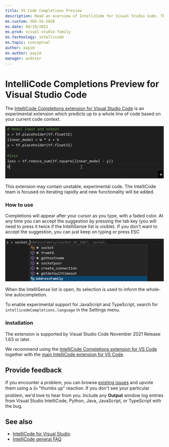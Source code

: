 ```yaml
---
title: VS Code Completions Preview
description: Read an overview of IntelliCode for Visual Studio Code. The IntelliCode extension provides AI-assisted IntelliSense for Python, Java, TypeScript, and JavaScript.
ms.custom: SEO-VS-2020
ms.date: 04/19/2022
ms.prod: visual-studio-family
ms.technology: intellicode
ms.topic: conceptual
author: aayim
ms.author: aayim
manager: andster
---
```


# IntelliCode Completions Preview for Visual Studio Code

The [IntelliCode Completions extension for Visual Studio Code](https://marketplace.visualstudio.com/items?itemName=VisualStudioExptTeam.vscodeintellicode-completions) is an experimental extension which predicts up to a whole line of code based on your current code context.

![IntelliCode Completions for Python in Visual Studio Code](../images/wlc.gif)

This extension may contain unstable, experimental code. The IntelliCode team is focused on iterating rapidly and new functionality will be added.

### How to use

Completions will appear after your cursor as you type, with a faded color. At any time you can accept the suggestion by pressing the tab key (you will need to press it twice if the IntelliSense list is visible). If you don't want to accept the suggestion, you can just keep on typing or press ESC

![IntelliCode Completions interpreting IntelliSense completion list selection in Visual Studio Code](../images/intellisenseSelection.gif)

When the IntelliSense list is open, its selection is used to inform the whole-line autocompletion.

To enable experimental support for JavaScript and TypeScript, search for `intellicodeCompletions.language` in the Settings menu.

### Installation

The extension is supported by Visual Studio Code November 2021 Release 1.63 or later.

We recommend using the [IntelliCode Completions extension for VS Code]() together with the [main IntelliCode extension for VS Code]().

## Provide feedback

If you encounter a problem, you can browse [existing issues](https://github.com/MicrosoftDocs/intellicode/issues) and upvote them using a 👍 "thumbs up" reaction. If you don't see your particular problem, we'd love to hear from you. Include any **Output** window log entries from Visual Studio IntelliCode, Python, Java, JavaScript, or TypeScript with the bug.

## See also

- [IntelliCode for Visual Studio](intellicode-visual-studio.md)
- [IntelliCode general FAQ](faq.yml)




